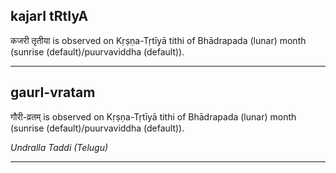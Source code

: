 ## kajarI tRtIyA
कजरी तृतीया is observed on Kṛṣṇa-Tṛtīyā tithi of Bhādrapada (lunar) month (sunrise (default)/puurvaviddha (default)).



---
## gaurI-vratam
गौरी-व्रतम् is observed on Kṛṣṇa-Tṛtīyā tithi of Bhādrapada (lunar) month (sunrise (default)/puurvaviddha (default)).

_Undralla Taddi (Telugu)_

---
